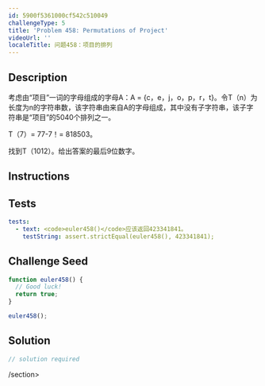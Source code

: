 ```yaml
---
id: 5900f5361000cf542c510049
challengeType: 5
title: 'Problem 458: Permutations of Project'
videoUrl: ''
localeTitle: 问题458：项目的排列
---
```


## Description
<section id="description">考虑由“项目”一词的字母组成的字母A：A = {c，e，j，o，p，r，t}。令T（n）为长度为n的字符串数，该字符串由来自A的字母组成，其中没有子字符串，该子字符串是“项目”的5040个排列之一。 <p> T（7）= 77-7！= 818503。 </p><p>找到T（1012）。给出答案的最后9位数字。 </p></section>

## Instructions
<section id="instructions">
</section>

## Tests
<section id='tests'>

```yml
tests:
  - text: <code>euler458()</code>应该返回423341841。
    testString: assert.strictEqual(euler458(), 423341841);

```

</section>

## Challenge Seed
<section id='challengeSeed'>

<div id='js-seed'>

```js
function euler458() {
  // Good luck!
  return true;
}

euler458();

```

</div>



</section>

## Solution
<section id='solution'>

```js
// solution required
```

/section>
